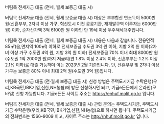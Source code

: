 버팀목 전세자금 대출 (전세, 월세 보증금 대출 시)

버팀목 전세자금 대출 (전세, 월세 보증금 대출 시) 대상은 부부합산 연소득이 5000만 원(신혼부부, 2자녀 이상 가구, 혁신도시 이전 공공기관, 재개발구역 이주자는 6000만 원) 이하, 순자산가액 3억 6100만 원 이하인 만 19세 이상 무주택세대주입니다.

버팀목 전세자금 대출 (전세, 월세 보증금 대출 시) 내용은 다음과 같습니다.
전용면적 85㎡(읍,면지역 100㎡) 이하로 전세보증금 수도권 3억 원 이하, 지방 2억 원 이하(2자녀 이상 가구 수도권 4억 원, 지방 3억 원 이하) 전세보증금 70% 이내 최대 8000만 원(수도권 1억 2000만 원)까지 저금리(연 1.8% 이상 2.4% 이하, 신혼부부는 1.2% 이상 2.1% 이하)로 대출 가능하며 이는 2023년 2월 기준입니다. 단, 신혼부부 및 2자녀 이상 가구는 보증금 80% 이내 최대 2억 원(수도권 3억 원)입니다.

버팀목 전세자금 대출 (전·월세 보증금 대출 시) 신청 방법은 주택도시기금 수탁은행(우리,KB국민,IBK기업,신한,NH농협)에 방문 신청하시면 되고, 기금e든든에서 온라인(모바일) 신청 가능합니다. 기금e든든 사이트 주소는 https://enhuf.molit.go.kr 입니다.

버팀목 전세자금 대출 (전세, 월세 보증금 대출 시) 관련 문의는 주택도시기금, 주택도시기금 수탁은행(우리,KB국민,IBK기업,신한,NH농협)으로 하시면 됩니다. 주택도시기금의 전화번호는 1566-9009 이고, 사이트 주소는 http://nhuf.molit.go.kr 입니다.